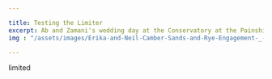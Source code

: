```yaml
---

title: Testing the Limiter
excerpt: Ab and Zamani's wedding day at the Conservatory at the Painshill in Cobham was a great start to the wedding season.
img : "/assets/images/Erika-and-Neil-Camber-Sands-and-Rye-Engagement-_-Instinct-Wedding-101.jpg"

---
```


limited